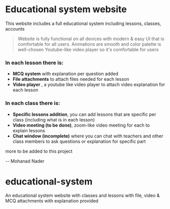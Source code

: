 # Educational system website

This website includes a full educational system including lessons, classes, accounts
> Website is fully functional on all devices with modern & easy UI that is comfortable for all users.
> Animations are smooth and color palette is well-chosen
> Youtube-like video player so it's comfortable for users
### In each lesson there is:
- **MCQ system** with explanation per question added
- **File attachments** to attach files needed for each lesson
- **Video player** , a youtube like video player to attach video explanation for each lesson
### In each class there is:
- **Specific lessons addition**, you can add lessons that are specific per class (including what is in each lesson)
- **Video meeting (to be done)**, zoom-like video meeting for each to explain lessons
- **Chat window (incomplete)** where you can chat with teachers and other class members to ask questions or explanation for specific part

more to be added to this project

-- Mohanad Nader

# educational-system
An educational system website with classes and lessons with file, video &amp; MCQ attachments with explanation provided
